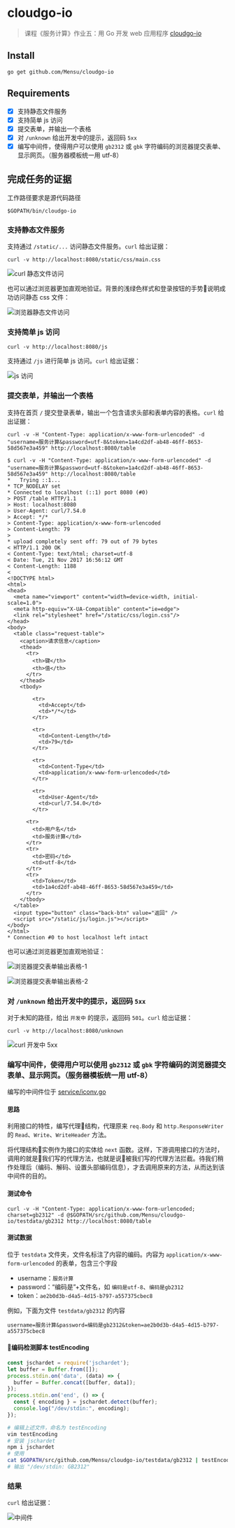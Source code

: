 # cloudgo-io

> 课程《服务计算》作业五：用 Go 开发 web 应用程序 [cloudgo-io](http://blog.csdn.net/pmlpml/article/details/78539261)

## Install

```
go get github.com/Mensu/cloudgo-io
```

## Requirements

- [x] 支持静态文件服务
- [x] 支持简单 js 访问
- [x] 提交表单，并输出一个表格
- [x] 对 ``/unknown`` 给出开发中的提示，返回码 ``5xx``
- [x] 编写中间件，使得用户可以使用 ``gb2312`` 或 ``gbk`` 字符编码的浏览器提交表单、显示网页。（服务器模板统一用 utf-8）

## 完成任务的证据

工作路径要求是源代码路径

```
$GOPATH/bin/cloudgo-io
```

### 支持静态文件服务

支持通过 ``/static/...`` 访问静态文件服务。``curl`` 给出证据：

```
curl -v http://localhost:8080/static/css/main.css
```

![curl 静态文件访问](assets/images/static-file-access-from-curl.png)

也可以通过浏览器更加直观地验证。背景的浅绿色样式和登录按钮的手势说明成功访问静态 css 文件：

![浏览器静态文件访问](assets/images/static-file-access-from-browser.png)

### 支持简单 js 访问

```
curl -v http://localhost:8080/js
```

支持通过 ``/js`` 进行简单 js 访问。``curl`` 给出证据：

![js 访问](assets/images/js-access.png)

### 提交表单，并输出一个表格

支持在首页 ``/`` 提交登录表单，输出一个包含请求头部和表单内容的表格。``curl`` 给出证据：

```
curl -v -H "Content-Type: application/x-www-form-urlencoded" -d "username=服务计算&password=utf-8&token=1a4cd2df-ab48-46ff-8653-58d567e3a459" http://localhost:8080/table
```

```
$ curl -v -H "Content-Type: application/x-www-form-urlencoded" -d "username=服务计算&password=utf-8&token=1a4cd2df-ab48-46ff-8653-58d567e3a459" http://localhost:8080/table
*   Trying ::1...
* TCP_NODELAY set
* Connected to localhost (::1) port 8080 (#0)
> POST /table HTTP/1.1
> Host: localhost:8080
> User-Agent: curl/7.54.0
> Accept: */*
> Content-Type: application/x-www-form-urlencoded
> Content-Length: 79
>
* upload completely sent off: 79 out of 79 bytes
< HTTP/1.1 200 OK
< Content-Type: text/html; charset=utf-8
< Date: Tue, 21 Nov 2017 16:56:12 GMT
< Content-Length: 1188
<
<!DOCTYPE html>
<html>
<head>
  <meta name="viewport" content="width=device-width, initial-scale=1.0">
  <meta http-equiv="X-UA-Compatible" content="ie=edge">
  <link rel="stylesheet" href="/static/css/login.css"/>
</head>
<body>
  <table class="request-table">
    <caption>请求信息</caption>
    <thead>
      <tr>
        <th>键</th>
        <th>值</th>
      </tr>
    </thead>
    <tbody>

        <tr>
          <td>Accept</td>
          <td>*/*</td>
        </tr>

        <tr>
          <td>Content-Length</td>
          <td>79</td>
        </tr>

        <tr>
          <td>Content-Type</td>
          <td>application/x-www-form-urlencoded</td>
        </tr>

        <tr>
          <td>User-Agent</td>
          <td>curl/7.54.0</td>
        </tr>

      <tr>
        <td>用户名</td>
        <td>服务计算</td>
      </tr>
      <tr>
        <td>密码</td>
        <td>utf-8</td>
      </tr>
      <tr>
        <td>Token</td>
        <td>1a4cd2df-ab48-46ff-8653-58d567e3a459</td>
      </tr>
    </tbody>
  </table>
  <input type="button" class="back-btn" value="返回" />
  <script src="/static/js/login.js"></script>
</body>
</html>
* Connection #0 to host localhost left intact
```

也可以通过浏览器更加直观地验证：

![浏览器提交表单输出表格-1](assets/images/login-table-from-browser-1.png)

![浏览器提交表单输出表格-2](assets/images/login-table-from-browser-2.png)

### 对 ``/unknown`` 给出开发中的提示，返回码 ``5xx``

对于未知的路径，给出 ``开发中`` 的提示，返回码 ``501``。``curl`` 给出证据：

```
curl -v http://localhost:8080/unknown
```

![curl 开发中 5xx](assets/images/unknown-5xx.png)

### 编写中间件，使得用户可以使用 ``gb2312`` 或 ``gbk`` 字符编码的浏览器提交表单、显示网页。（服务器模板统一用 utf-8）

编写的中间件位于 [service/iconv.go](https://github.com/Mensu/cloudgo-io/blob/master/service/iconv.go)

#### 思路

利用接口的特性，编写代理结构，代理原来 ``req.Body`` 和 ``http.ResponseWriter`` 的 ``Read``、``Write``、``WriteHeader`` 方法。

将代理结构实例作为接口的实体给 ``next`` 函数。这样，下游调用接口的方法时，调用的就是我们写的代理方法，也就是说被我们写的代理方法拦截。待我们稍作处理后（编码、解码、设置头部编码信息），才去调用原来的方法，从而达到该中间件的目的。

#### 测试命令

```
curl -v -H "Content-Type: application/x-www-form-urlencoded; charset=gb2312" -d @$GOPATH/src/github.com/Mensu/cloudgo-io/testdata/gb2312 http://localhost:8080/table
```

#### 测试数据

位于 ``testdata`` 文件夹，文件名标注了内容的编码。内容为 ``application/x-www-form-urlencoded`` 的表单，包含三个字段

- username：``服务计算``
- password：“编码是”+文件名，如 ``编码是utf-8``、``编码是gb2312``
- token：``ae2b0d3b-d4a5-4d15-b797-a557375cbec8``

例如，下面为文件 ``testdata/gb2312`` 的内容

```
username=服务计算&password=编码是gb2312&token=ae2b0d3b-d4a5-4d15-b797-a557375cbec8
```

#### 编码检测脚本 testEncoding

```js
const jschardet = require('jschardet');
let buffer = Buffer.from([]);
process.stdin.on('data', (data) => {
  buffer = Buffer.concat([buffer, data]);
});
process.stdin.on('end', () => {
  const { encoding } = jschardet.detect(buffer);
  console.log("/dev/stdin:", encoding);
});
```

```sh
# 编辑上述文件，命名为 testEncoding
vim testEncoding
# 安装 jschardet
npm i jschardet
# 使用
cat $GOPATH/src/github.com/Mensu/cloudgo-io/testdata/gb2312 | testEncoding
# 输出 "/dev/stdin: GB2312"
```

### 结果

``curl`` 给出证据：

![中间件](assets/images/middleware.png)
